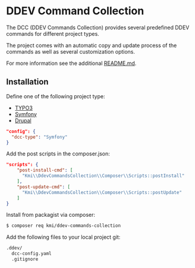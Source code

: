 DDEV Command Collection
========================

The DCC (DDEV Commands Collection) provides several predefined DDEV commands for different project types.

The project comes with an automatic copy and update process of the commands as well as several customization options.

For more information see the additional [README.md](src/CommandsCollection/general/static/README.md).

## Installation

Define one of the following project type:
- [TYPO3](src/CommandsCollection/typo3)
- [Symfony](src/CommandsCollection/symfony)
- [Drupal](src/CommandsCollection/drupal)

```json
"config": {
  "dcc-type": "Symfony"
}
```

Add the post scripts in the composer.json:

```json
"scripts": {
    "post-install-cmd": [
      "Kmi\\DdevCommandsCollection\\Composer\\Scripts::postInstall"
    ],
    "post-update-cmd": [
      "Kmi\\DdevCommandsCollection\\Composer\\Scripts::postUpdate"
    ]
}
```

Install from packagist via composer:

```bash
$ composer req kmi/ddev-commands-collection
```

Add the following files to your local project git:

```bash
.ddev/
  dcc-config.yaml
  .gitignore
```